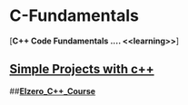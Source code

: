 # C-Fundamentals
[**C++ Code Fundamentals .... &lt;&lt;learning>>**]
## [**Simple Projects with c++**](./Simple_Projects_with_c++)

##[**Elzero_C++_Course**](./Elzero_C++_Course)
